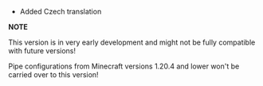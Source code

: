 - Added Czech translation

**NOTE**

This version is in very early development and might not be fully compatible with future versions!

Pipe configurations from Minecraft versions 1.20.4 and lower won't be carried over to this version!